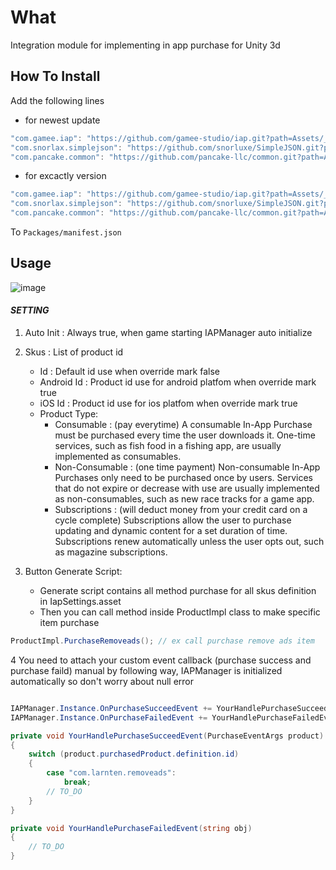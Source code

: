 # What

Integration module for implementing in app purchase for Unity 3d

## How To Install

Add the following lines

- for newest update

```csharp
"com.gamee.iap": "https://github.com/gamee-studio/iap.git?path=Assets/_Root",
"com.snorlax.simplejson": "https://github.com/snorluxe/SimpleJSON.git?path=Assets/_Root",
"com.pancake.common": "https://github.com/pancake-llc/common.git?path=Assets/_Root#1.1.5",
```

- for excactly version

```csharp
"com.gamee.iap": "https://github.com/gamee-studio/iap.git?path=Assets/_Root#1.0.4",
"com.snorlax.simplejson": "https://github.com/snorluxe/SimpleJSON.git?path=Assets/_Root",
"com.pancake.common": "https://github.com/pancake-llc/common.git?path=Assets/_Root#1.1.5",
```

To `Packages/manifest.json`

## Usage

![image](https://user-images.githubusercontent.com/44673303/158574310-a4fcf82d-4bd3-494a-93b2-574db8cdff7a.png)

#### _SETTING_

1. Auto Init : Always true, when game starting IAPManager auto initialize

2. Skus : List of product id
    - Id : Default id use when override mark false
    - Android Id : Product id use for android platfom when override mark true
    - iOS Id : Product id use for ios platfom when override mark true
    - Product Type:
        - Consumable : (pay everytime)
          A consumable In-App Purchase must be purchased every time the user downloads it. One-time services, such as fish food in a fishing app, are usually implemented as
          consumables.
        - Non-Consumable : (one time payment)
          Non-consumable In-App Purchases only need to be purchased once by users. Services that do not expire or decrease with use are usually implemented as non-consumables, such
          as new race tracks for a game app.
        - Subscriptions : (will deduct money from your credit card on a cycle complete)
          Subscriptions allow the user to purchase updating and dynamic content for a set duration of time. Subscriptions renew automatically unless the user opts out, such as
          magazine subscriptions.

3. Button Generate Script:
    - Generate script contains all method purchase for all skus definition in IapSettings.asset
    - Then you can call method inside ProductImpl class to make specific item purchase

```c#
ProductImpl.PurchaseRemoveads(); // ex call purchase remove ads item
```

4 You need to attach your custom event callback (purchase success and purchase faild) manual by following way, IAPManager is initialized automatically so don't worry about null
error

```c#

IAPManager.Instance.OnPurchaseSucceedEvent += YourHandlePurchaseSucceedEvent;
IAPManager.Instance.OnPurchaseFailedEvent += YourHandlePurchaseFailedEvent;

private void YourHandlePurchaseSucceedEvent(PurchaseEventArgs product)
{
    switch (product.purchasedProduct.definition.id)
    {
        case "com.larnten.removeads":
            break;
        // TO_DO
    }
}

private void YourHandlePurchaseFailedEvent(string obj)
{
    // TO_DO        
}

```

